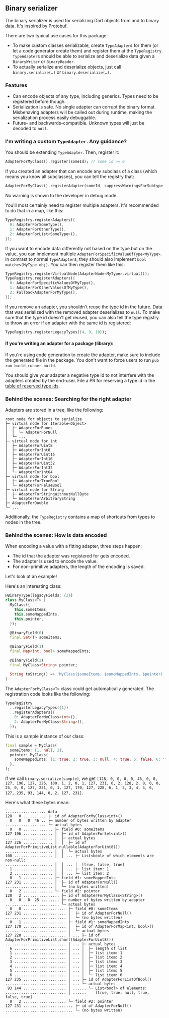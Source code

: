 ## Binary serializer

The binary serializer is used for serializing Dart objects from and to binary data.
It's inspired by Protobuf.

There are two typical use cases for this package:

- To make custom classes serializable, create `TypeAdapter`s for them (or let a code generator create them) and register them at the `TypeRegistry`. `TypeAdapter`s should be able to serialize and deserialize data given a `BinaryWriter` or `BinaryReader`.
- To actually serialize and deserialize objects, just call `binary.serialize(…)` or `binary.deserialize(…)`.

### Features

* Can encode objects of any type, including generics. Types need to be registered before though.
* Serialization is safe. No single adapter can corrupt the binary format. Misbehaving adapters will be called out during runtime, making the serialization process easily debuggable.
* Future- and backwards-compatible. Unknown types will just be decoded to `null`.

### I'm writing a custom `TypeAdapter`. Any guidance?

You should be extending `TypeAdapter`. Then, register it:

```dart
AdapterForMyClass().register(someId); // some id >= 0
```

If you created an adapter that can encode any subclass of a class (which means you know all subclasses), you can tell the registry that:

```dart
AdapterForMyClass().registerAdapter(someId, suppressWarningsForSubtype: true);
```

No warning is shown to the developer in debug mode.

You'll most certainly need to register multiple adapters. It's recommended to do that in a map, like this:

```dart
TypeRegistry.registerAdapters({
  0: AdapterForSomeType(),
  1: AdapterForOtherType(),
  2: AdapterForList<SomeType>(),
});
```

If you want to encode data differently not based on the type but on the value, you can implement multiple `AdapterForSpecificValueOfType<MyType>`.
In contrast to normal `TypeAdapter`s, they should also implement `bool matches(MyType obj)`.
You can then register them like this:

```dart
TypeRegistry.registerVirtualNode(AdapterNode<MyType>.virtual());
TypeRegistry.registerAdapters({
  0: AdapterForSpecificValuesOfMyType(),
  1: AdapterForOtherValuesOfMyType(),
  2: FallbackAdapterForMyType(),
});
```

If you remove an adapter, you shouldn't reuse the type id in the future.
Data that was serialized with the removed adapter deserializes to `null`.
To make sure that the type id doesn't get reused, you can also tell the type registry to throw an error if an adapter with the same id is registered:

```dart
TypeRegistry.registerLegacyTypes({4, 9, 10});
```

#### If you're writing an adapter for a package (library):

If you're using code generation to create the adapter, make sure to include the generated file in the package. You don't want to force users to run `pub run build_runner build`.

You should give your adapter a negative type id to not interfere with the adapters created by the end-user. File a PR for reserving a type id in the [table of reserved type ids](table_of_type_ids.md).

### Behind the scenes: Searching for the right adapter

Adapters are stored in a tree, like the following:

```
root node for objects to serialize
├─ virtual node for Iterable<Object>
│  ├─ AdapterForRunes
│  │  └─ AdapterForNull
│  └─ ...
├─ virtual node for int
│  ├─ AdapterForUint8
│  ├─ AdapterForInt8
│  ├─ AdapterForUint16
│  ├─ AdapterForInt16
│  ├─ AdapterForUint32
│  ├─ AdapterForInt32
│  └─ AdapterForInt64
├─ virtual node for bool
│  ├─ AdapterForTrueBool
│  └─ AdapterForFalseBool
├─ virtual node for String
│  ├─ AdapterForStringWithoutNullByte
│  └─ AdapterForArbitraryString
├─ AdapterForDouble
└─ ...
```

Additionally, the `TypeRegistry` contains a map of shortcuts from types to nodes in the tree.

### Behind the scenes: How is data encoded

When encoding a value with a fitting adapter, three steps happen:

* The id that the adapter was registered for gets encoded.
* The adapter is used to encode the value.
* For non-primitive adapters, the length of the encoding is saved.

Let's look at an example!

Here's an interesting class:

```dart
@BinaryType(legacyFields: {3})
class MyClass<T> {
  MyClass({
    this.someItems,
    this.someMappedInts,
    this.pointer,
  });

  @BinaryField(0)
  final Set<T> someItems;

  @BinaryField(1)
  final Map<int, bool> someMappedInts;

  @BinaryField(2)
  final MyClass<String> pointer;

  String toString() => 'MyClass($someItems, $someMappedInts, $pointer)';
}
```

The `AdapterForMyClass<T>` class could get automatically generated.
The registration code looks like the following:

```dart
TypeRegistry
  ..registerLegacyTypes({1})
  ..registerAdapters({
    0: AdapterForMyClass<int>(),
    2: AdapterForMyClass<String>(),
  });
```

This is a sample instance of our class:

```dart
final sample = MyClass(
  someItems: {1, null, 2},
  pointer: MyClass(
    someMappedInts: {1: true, 2: true, 3: null, 4: true, 5: false, 6: true},
  ),
);
```

If we call `binary.serialize(sample)`, we get `[128, 0, 0, 0, 0, 46, 0, 0, 127, 196, 127, 226, 100, 1, 2, 0, 1, 127, 231, 0, 2, 128, 2, 0, 0, 0, 25, 0, 0, 127, 231, 0, 1, 127, 170, 127, 228, 6, 1, 2, 3, 4, 5, 6, 127, 235, 93, 144, 0, 2, 127, 231]`.

Here's what these bytes mean:

```
.................. data
128   0 .......... ├─ id of AdapterForMyClass<int>()
  0   0   0  46 .. ├─ number of bytes written by adapter
.................. └─ actual bytes
  0   0 ............. ├─ field #0: someItems
127 196 ............. │  ├─ id of AdapterForSet<int>()
..................... │  ├─ actual bytes
127 226 ............. │  │  ├─ id of AdapterForPrimitiveList.nullable(AdapterForUint8())
..................... │  │  └─ actual bytes
100 ................. │  │ ... ├─ List<bool> of which elements are non-null:
..................... │  │ ... │  [true, false, true]
  1 ................. │  │ ... ├─ list item: 1
  2 ................. │  │ ... └─ list item: 2
  0   1 ............. ├─ field #1: someMappedInts
127 231 ............. │  ├─ id of AdapterForNull()
..................... │  └─ (no bytes written)
  0   2 ............. └─ field #2: pointer
128   2 ................ ├─ id of AdapterForMyClass<String>()
  0   0   0  25 ........ ├─ number of bytes written by adapter
........................ └─ actual bytes
  0   0 ................... ├─ field #0: someItems
127 231 ................... │  ├─ id of AdapterForNull()
........................... │  └─ (no bytes written)
  0   1 ................... ├─ field #1: someMappedInts
127 170 ................... │  ├─ id of AdapterForMap<int, bool>()
........................... │  └─ actual bytes
127 228 ................... │ ... ├─ id of AdapterForPrimitiveList.short(AdapterForUint8())
........................... │ ... ├─ actual bytes
  6 ....................... │ ... │  ├─ length of list
  1 ....................... │ ... │  ├─ list item: 1
  2 ....................... │ ... │  ├─ list item: 2
  3 ....................... │ ... │  ├─ list item: 3
  4 ....................... │ ... │  ├─ list item: 4
  5 ....................... │ ... │  ├─ list item: 5
  6 ....................... │ ... │  └─ list item: 6
127 235 ................... │ ... ├─ id of AdapterForListOfBool()
........................... │ ... └─ actual bytes
 93 144 ................... │ ...... └─ List<bool> of elements:
........................... │ ......    [true, true, null, true, false, true]
  0   2 ................... └─ field #2: pointer
127 231 ...................... ├─ id of AdapterForNull()
.............................. └─ (no bytes written)
```
